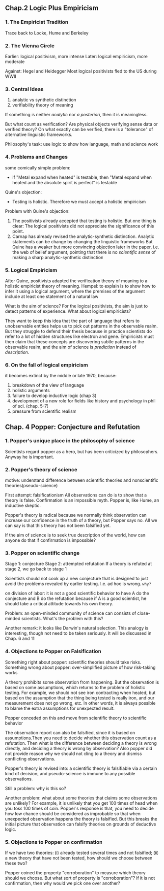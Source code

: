 ## Chap.2 Logic Plus Empiricism

### 1. The Empiricist Tradition
Trace back to Locke, Hume and Berkeley

### 2. The Vienna Circle
Earlier: logical positivism, more intense
Later: logical empiricism, more moderate

Against: Hegel and Heidegger
Most logical positivists fled to the US during WWII

### 3. Central Ideas
1. analytic vs synthetic distinction
2. verifiability theory of meaning

If something is neither *analytic* nor *a posteriori*, then it is meaningless.

But what count as verification? Are physical objects verifying sense data or verified theory? On what exactly can be verified, there is a "tolerance" of alternative linguistic frameworks.

Philosophy's task: use logic to show how language, math and science work

### 4. Problems and Changes

some comically simple problem:
- if "Metal expand when heated" is testable, then "Metal expand when heated and the absolute spirit is perfect" is testable

Quine's objection:
- Testing is holistic. Therefore we must accept a holistic empiricism

Problem with Quine's objection: 
1. The positivists already accepted that testing is holistic.
But one thing is clear: The logical positivists did not appreciate the significance of this point.
2. Carnap has already revised the analytic-synthetic distinction. Analytic statements can be change by changing the linguistic frameworks
But Quine has a weaker but more convincing objection later in the paper, i.e. the web of belief argument, pointing that there is no *scientific sense* of making a sharp analytic-synthetic distinction

### 5. Logical Empiricism

After Quine, positivists adapted the verification theory of meaning to a holistic empiricist theory of meaning.
Hempel: to explain is to show how to infer it using a logical argument, where the premises of the argument include at least one statement of a natural law

What is the aim of science? For the logical positivists, the aim is just to detect patterns of experience. What about logical empiricists?

They want to keep this idea that the part of language that refers to unobservable entities helps us to pick out patterns in the observable realm. But they struggle to defend their thesis because in practice scientists do refer to a lot of hidden structures like electron and gene. Empiricists must then claim that these concepts are discovering subtle patterns in the observable realm, and the aim of science is *prediction* instead of *description*.

### 6. On the fall of logical empiricism

it becomes extinct by the middle or late 1970, because:

1. breakdown of the view of language
2. holistic arguments
3. failure to develop inductive logic (chap 3)
4. development of a new role for fields like history and psychology in phil of sci. (chap. 5-7)
5. pressure from scientific realism

## Chap. 4 Popper: Conjecture and Refutation

### 1. Popper's unique place in the philosophy of science

Scientists regard popper as a hero, but has been criticized by philosophers. Anyway he is important.

### 2. Popper's theory of science

motive: understand difference between scientific theories and nonscientific theories(pseudo-science)

First attempt: falsificationism
All observations can do is to show that a theory is false. Confirmation is an impossible myth. Popper is, like Hume, an inductive skeptic.

Popper's theory is radical because we normally think observation can increase our confidence in the truth of a theory, but Popper says no. All we can say is that this theory has not been falsified yet.

If the aim of science is to seek true description of the world, how can anyone do that if confirmation is impossible?

### 3. Popper on scientific change

Stage 1: conjecture
Stage 2: attempted refutation
If a theory is refuted at stage 2, we go back to stage 1

Scientists should not cook up a new conjecture that is designed to just avoid the problems revealed by earlier testing. I.e. ad hoc is wrong. `why?`

on division of labor: it is not a good scientific behavior to have A do the conjecture and B do the refutation because if A is a good scientist, he should take a critical attitude towards his own theory. 

Problem: an open-minded community of science can consists of close-minded scientists. What's the problem with this?

Another remark: it looks like Darwin's natural selection. This analogy is interesting, though not need to be taken seriously. It will be discussed in Chap. 6 and 11

### 4. Objections to Popper on Falsification

Something right about popper: scientific theories should take risks.
Something wrong about popper: over-simplified picture of how risk-taking works

A theory prohibits some observation from happening. But the observation is based on some assumptions, which returns to the problem of holistic testing. For example, we should not see iron contracting when heated, but based on the assumption that the thing being tested is really iron, and our measurement does not go wrong, etc. In other words, it is always possible to blame the extra assumptions for unexpected result.

Popper conceded on this and move from scientific theory to scientific behavior

The observation report can also be falsified, since it is based on assumptions.Then you need to decide whether this observation count as a refutation. Then what is the difference between deciding a theory is wrong directly, and deciding a theory is wrong by observation? Also popper did not provide reason why we should not cling to a theory and dismiss conflicting observations.

Popper's theory is revised into: a scientific theory is falsifiable via a certain kind of decision, and pseudo-science is immune to any possible observations.

Still a problem: why is this so?

Another problem:
what about some theories that claims some observations are unlikely? For example, it is unlikely that you get 100 times of head when you toss 100 times of coin. Popper's response is that, you need to decide how low chance should be considered as improbable so that when unexpected observation happens the theory is falsified. But this breaks the initial picture that observation can falsify theories on grounds of deductive logic.

### 5. Objections to Popper on confirmation

If we have two theories: (i) already tested several times and not falsified; (ii) a new theory that have not been tested, how should we choose between these two?

Popper coined the property "corroboration" to measure which theory should we choose. But what sort of property is "corroboration"? If it is not confirmation, then why would we pick one over another?

